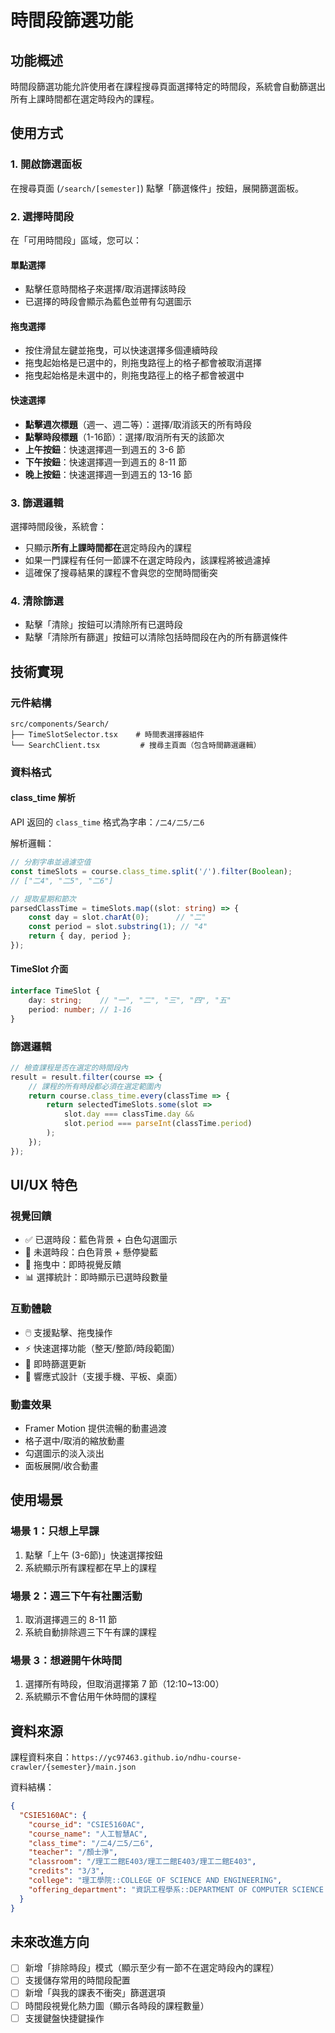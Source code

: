 # 時間段篩選功能

## 功能概述

時間段篩選功能允許使用者在課程搜尋頁面選擇特定的時間段，系統會自動篩選出所有上課時間都在選定時段內的課程。

## 使用方式

### 1. 開啟篩選面板
在搜尋頁面 (`/search/[semester]`) 點擊「篩選條件」按鈕，展開篩選面板。

### 2. 選擇時間段
在「可用時間段」區域，您可以：

#### 單點選擇
- 點擊任意時間格子來選擇/取消選擇該時段
- 已選擇的時段會顯示為藍色並帶有勾選圖示

#### 拖曳選擇
- 按住滑鼠左鍵並拖曳，可以快速選擇多個連續時段
- 拖曳起始格是已選中的，則拖曳路徑上的格子都會被取消選擇
- 拖曳起始格是未選中的，則拖曳路徑上的格子都會被選中

#### 快速選擇
- **點擊週次標題**（週一、週二等）：選擇/取消該天的所有時段
- **點擊時段標題**（1-16節）：選擇/取消所有天的該節次
- **上午按鈕**：快速選擇週一到週五的 3-6 節
- **下午按鈕**：快速選擇週一到週五的 8-11 節
- **晚上按鈕**：快速選擇週一到週五的 13-16 節

### 3. 篩選邏輯
選擇時間段後，系統會：
- 只顯示**所有上課時間都在**選定時段內的課程
- 如果一門課程有任何一節課不在選定時段內，該課程將被過濾掉
- 這確保了搜尋結果的課程不會與您的空閒時間衝突

### 4. 清除篩選
- 點擊「清除」按鈕可以清除所有已選時段
- 點擊「清除所有篩選」按鈕可以清除包括時間段在內的所有篩選條件

## 技術實現

### 元件結構
```
src/components/Search/
├── TimeSlotSelector.tsx    # 時間表選擇器組件
└── SearchClient.tsx         # 搜尋主頁面（包含時間篩選邏輯）
```

### 資料格式

#### class_time 解析
API 返回的 `class_time` 格式為字串：`/二4/二5/二6`

解析邏輯：
```typescript
// 分割字串並過濾空值
const timeSlots = course.class_time.split('/').filter(Boolean);
// ["二4", "二5", "二6"]

// 提取星期和節次
parsedClassTime = timeSlots.map((slot: string) => {
    const day = slot.charAt(0);      // "二"
    const period = slot.substring(1); // "4"
    return { day, period };
});
```

#### TimeSlot 介面
```typescript
interface TimeSlot {
    day: string;    // "一", "二", "三", "四", "五"
    period: number; // 1-16
}
```

### 篩選邏輯
```typescript
// 檢查課程是否在選定的時間段內
result = result.filter(course => {
    // 課程的所有時段都必須在選定範圍內
    return course.class_time.every(classTime => {
        return selectedTimeSlots.some(slot => 
            slot.day === classTime.day && 
            slot.period === parseInt(classTime.period)
        );
    });
});
```

## UI/UX 特色

### 視覺回饋
- ✅ 已選時段：藍色背景 + 白色勾選圖示
- 🔵 未選時段：白色背景 + 懸停變藍
- 🎯 拖曳中：即時視覺反饋
- 📊 選擇統計：即時顯示已選時段數量

### 互動體驗
- 🖱️ 支援點擊、拖曳操作
- ⚡ 快速選擇功能（整天/整節/時段範圍）
- 🔄 即時篩選更新
- 📱 響應式設計（支援手機、平板、桌面）

### 動畫效果
- Framer Motion 提供流暢的動畫過渡
- 格子選中/取消的縮放動畫
- 勾選圖示的淡入淡出
- 面板展開/收合動畫

## 使用場景

### 場景 1：只想上早課
1. 點擊「上午 (3-6節)」快速選擇按鈕
2. 系統顯示所有課程都在早上的課程

### 場景 2：週三下午有社團活動
1. 取消選擇週三的 8-11 節
2. 系統自動排除週三下午有課的課程

### 場景 3：想避開午休時間
1. 選擇所有時段，但取消選擇第 7 節（12:10~13:00）
2. 系統顯示不會佔用午休時間的課程

## 資料來源

課程資料來自：`https://yc97463.github.io/ndhu-course-crawler/{semester}/main.json`

資料結構：
```json
{
  "CSIE5160AC": {
    "course_id": "CSIE5160AC",
    "course_name": "人工智慧AC",
    "class_time": "/二4/二5/二6",
    "teacher": "/顏士淨",
    "classroom": "/理工二館E403/理工二館E403/理工二館E403",
    "credits": "3/3",
    "college": "理工學院::COLLEGE OF SCIENCE AND ENGINEERING",
    "offering_department": "資訊工程學系::DEPARTMENT OF COMPUTER SCIENCE AND INFORMATION ENGINEERING"
  }
}
```

## 未來改進方向

- [ ] 新增「排除時段」模式（顯示至少有一節不在選定時段內的課程）
- [ ] 支援儲存常用的時間段配置
- [ ] 新增「與我的課表不衝突」篩選選項
- [ ] 時間段視覺化熱力圖（顯示各時段的課程數量）
- [ ] 支援鍵盤快捷鍵操作
